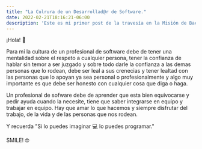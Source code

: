 ```yaml
---
title: "La Culrura de un Desarrollad@r de Software."
date: 2022-02-21T18:16:21-06:00
description: 'Este es mi primer post de la travesía en la Misión de Backend con Node JS de Launch X.'
---
```


¡Hola! 🤗

Para mi la cultura de un profesional de software debe de tener una mentalidad sobre el respeto a cualquier persona, tener la confianza de hablar sin temor a ser juzgado y sobre todo darle la confianza a las demas personas que lo rodean, debe ser leal a sus crenecias y tener lealtad con las personas que lo apoyan ya sea personal o profesionalmente y algo muy importante es que debe ser honesto con cualquier cosa que diga o haga.

Un profesional de sofware debe de aprender que esta bien equivocarse y pedir ayuda cuando la necesite, tiene que saber integrarse en equipo y trabajar en equipo. Hay que amar lo que hacemos y siempre disfrutar del trabajo, de la vida y de las personas que nos rodean.

Y recuerda "Si lo puedes imaginar 💻 lo puedes programar."

SMILE! 🤓
